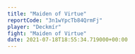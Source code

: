 ```yaml
---
title: "Maiden of Virtue"
reportCode: "3n1wYpcTb84QrmFj"
player: "Deckmír"
fight: "Maiden of Virtue"
date: 2021-07-18T18:55:34.719000+00:00
---
```

